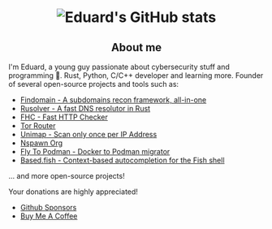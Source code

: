 <h1 align="center">

![Eduard's GitHub stats](https://github-readme-stats.vercel.app/api?username=edu4rdshl&show_icons=true&theme=radical&include_all_commits=true&count_private=true)

</h1>

<h2 align="center">
About me
  
</h2>

I'm Eduard, a young guy passionate about cybersecurity stuff and programming 🤖. Rust, Python, C/C++ developer and learning more. Founder of several open-source projects and tools such as:

- [Findomain - A subdomains recon framework, all-in-one](https://github.com/Findomain/Findomain)
- [Rusolver - A fast DNS resolutor in Rust](https://github.com/edu4rdshl/rusolver)
- [FHC - Fast HTTP Checker](https://github.com/edu4rdshl/fhc)
- [Tor Router](https://github.com/edu4rdshl/tor-router)
- [Unimap - Scan only once per IP Address](https://github.com/edu4rdshl/unimap)
- [Nspawn Org](https://nspawn.org)
- [Fly To Podman - Docker to Podman migrator](https://github.com/Edu4rdSHL/fly-to-podman)
- [Based.fish - Context-based autocompletion for the Fish shell](https://github.com/Edu4rdSHL/based.fish)

... and more open-source projects!

Your donations are highly appreciated!

- [Github Sponsors](https://github.com/sponsors/Edu4rdSHL)
- [Buy Me A Coffee](https://www.buymeacoffee.com/edu4rdshl)
